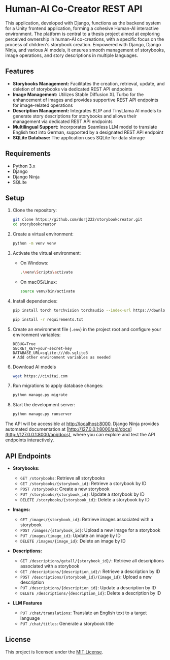 # Human-AI Co-Creator REST API

This application, developed with Django, functions as the backend system for a Unity frontend application, forming a cohesive Human-AI interactive environment. The platform is central to a thesis project aimed at exploring perceived ownership in human-AI co-creations, with a specific focus on the process of children's storybook creation. Empowered with Django, Django Ninja, and various AI models, it ensures smooth management of storybooks, image operations, and story descriptions in multiple languages.

## Features

- **Storybooks Management:** Facilitates the creation, retrieval, update, and deletion of storybooks via dedicated REST API endpoints
- **Image Management:** Utilizes Stable Diffusion XL Turbo for the enhancement of images and provides supportive REST API endpoints for image-related operations
- **Description Management:** Integrates BLIP and TinyLlama AI models to generate story descriptions for storybooks and allows their management via dedicated REST API endpoints
- **Multilingual Support:** Incorporates Seamless LLM model to translate English text into German, supported by a designated REST API endpoint
- **SQLite Database:** The application uses SQLite for data storage

## Requirements

- Python 3.x
- Django
- Django Ninja
- SQLite

## Setup

1. Clone the repository:

    ```bash
    git clone https://github.com/dorj222/storybookcreator.git
    cd storybookcreator
    ```

2. Create a virtual environment:

    ```bash
    python -m venv venv
    ```

3. Activate the virtual environment:

    - On Windows:

        ```bash
        .\venv\Scripts\activate
        ```

    - On macOS/Linux:

        ```bash
        source venv/bin/activate
        ```

4. Install dependencies:

    ```bash
    pip install torch torchvision torchaudio --index-url https://download.pytorch.org/whl/cu118
    ```

    ```bash
    pip install -r requirements.txt
    ```
5. Create an environment file (`.env`) in the project root and configure your environment variables:

    ```env
    DEBUG=True
    SECRET_KEY=your-secret-key
    DATABASE_URL=sqlite:///db.sqlite3
    # Add other environment variables as needed
    ```

6. Download AI models
    ```bash
    wget https://civitai.com
    ```

7. Run migrations to apply database changes:

    ```bash
    python manage.py migrate
    ```

8. Start the development server:

    ```bash
    python manage.py runserver
    ```

The API will be accessible at [http://localhost:8000](http://localhost:8000).
Django Ninja provides automated documentation at [http://127.0.0.1:8000/api/docs](http://127.0.0.1:8000/api/docs), where you can explore and test the API endpoints interactively.

## API Endpoints

- **Storybooks:**
  - `GET /storybooks`: Retrieve all storybooks
  - `GET /storybooks/{storybook_id}`: Retrieve a storybook by ID
  - `POST /storybooks`: Create a new storybook
  - `PUT /storybooks/{storybook_id}`: Update a storybook by ID
  - `DELETE /storybooks/{storybook_id}`: Delete a storybook by ID

- **Images:**
  - `GET /images/{storybook_id}`: Retrieve images associated with a storybook
  - `POST /images/{storybook_id}`: Upload a new image for a storybook
  - `PUT /images/{image_id}`: Update an image by ID
  - `DELETE /images/{image_id}`: Delete an image by ID

- **Descriptions:**
  - `GET /descriptions/getall/{storybook_id}/`: Retrieve all descriptions associated with a storybook
  - `GET /descriptions/{description_id}/`: Retrieve a description by ID
  - `POST /descriptions/{storybook_id}/{image_id}`: Upload a new description
  - `PUT /descriptions/{description_id}`: Update a description by ID
  - `DELETE /descriptions/{description_id}`: Delete a description by ID

- **LLM Features**
  - `PUT /chat/translations`: Translate an English text to a target language
  - `PUT /chat/titles`: Generate a storybook title

## License

This project is licensed under the [MIT License](LICENSE).
